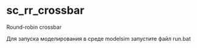 # sc_rr_crossbar
Round-robin crossbar

Для запуска моделирования в среде modelsim запустите файл run.bat
